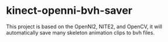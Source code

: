 # kinect-openni-bvh-saver
This project is based on the OpenNI2, NITE2, and OpenCV, it will automatically save many skeleton animation clips to bvh files.
